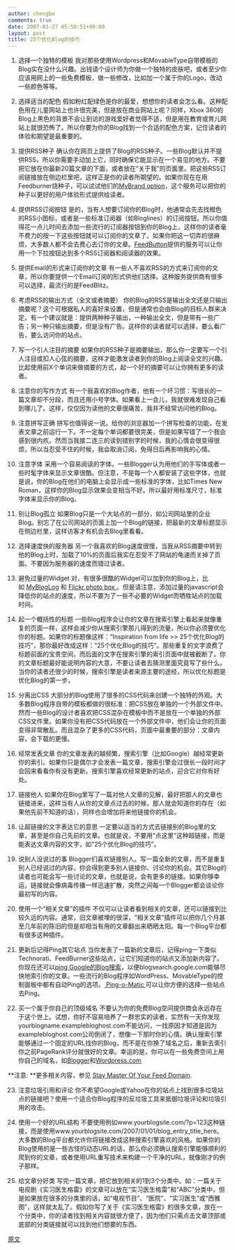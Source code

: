 ```yaml
---
author: chengbo
comments: true
date: 2007-01-27 05:50:51+00:00
layout: post
title: 25个优化Blog的技巧
---
```


1) 选择一个独特的模板
我对那些使用Wordpress和MovableType自带模板的Blog实在没什么兴趣。出钱请个设计师为你做一个独特的皮肤吧，或者至少你应该用网上的一些免费模板，做一些修改，比如加一个属于你的Logo，改动一些颜色等等。

2) 选择适当的配色
假如粉红配绿色是你的最爱，想想你的读者会怎么看。这种配色用在儿童网站上也许很完美，但是放在商业网站上呢？同样，Xbox 360的Blog上黑色的背景不会让到访的游戏爱好者觉得不适，但是用在教育或育儿网站上就很恐怖了。所以你要为你的Blog找到一个合适的配色方案，记住读者的体验和期望是最重要的。

3) 提供RSS种子
确认你在网页上提供了Blog的RSS种子。一些Blog默认并不提供RSS，所以你需要手动加上它，同时确保它能显示在一个易见的地方。不要把它放在你最新20篇文章的下面，或者放在“关于我”的页面里。把这些RSS订阅链接放在侧边栏里吧，这样正是你的读者所期望的。如果你现在在用Feedburner烧种子，可以试试他们的[MyBrand option](http://www.feedburner.com/fb/a/publishers/mybrand;jsessionid=90DFA112C8BFE3762618061519CF877F.fb1)，这个服务可以把你的种子以更好的用户体验形式提供给读者。

4) 提供RSS订阅按钮
是的，当有人想要订阅你的Blog时，他通常会先去找橙色的RSS小图标，或者是一些标准订阅器（如Bloglines）的订阅按钮。所以你值得花一点儿时间去添加一些流行的订阅器按钮到你的Blog上，这样你的读者毫不费力的按一下这些按钮就可以订阅你的文章了。如果你把这一切弄的很麻烦，大多数人都不会去费心去订你的文章。[FeedButton](http://www.feedbutton.com/)提供的服务可以让你用一个下拉按钮达到多个RSS订阅器和阅读器的效果。

5) 提供Email的形式来订阅你的文章
有一些人不喜欢RSS的方式来订阅你的文章，所以你要提供一个Email订阅的形式供他们选择。这种服务提供商有很多可以选择，最流行的是FeedBlitz。

6) 考虑RSS的输出方式（全文或者摘要）
你的Blog的RSS是输出全文还是只输出摘要呢？这个可根据私人的喜好来设置，但是通常也会由Blog的目标人群来决定。有一个建议就是：提供两种种子输出，一种输出全文，但是带有一些广告；另一种只输出摘要，但是没有广告。这样你的读者就可以选择，要么看广告，要么访问你的站点。

7) 写一个引人注目的摘要
如果你的RSS种子是摘要输出，那么你一定要写一个引人注目或扣人心弦的摘要，这样才能激发读者到你的Blog上阅读全文的兴趣。比起使用前X个单词来做摘要的方式，起一个好的摘要可以让你拥有更多的读者。

8) 注意你的写作方式
有一个我喜欢的Blog作者，他有一个坏习惯：写很长的一篇文章却不分段，而且还用小号字体。如果看上一会儿，我就很难发现自己看到哪儿了。这样，仅仅因为读他的文章很痛苦，我并不经常访问他的Blog。

9) 注意拼写正确
拼写也值得说一说。给你的浏览器加一个拼写检查的功能，在发表文章之前运行一下。不一定每个单词都要很完美，但是如果写错了一个我会感到很内疚。然而当我接二连三的读到错别字的时候，我的心情会很变得很烦，所以当忍受不住的时候，我会取消订阅，免得日后再影响我的心情。

10) 注意字体
采用一个容易阅读的字体。一些Blogger认为用他们的手写体或者一些时髦字体来显示文章很酷。但注意，不是每一个人都安装了这些字体，也就是说，你的Blog在他们的电脑上会显示成一些标准的字体，比如Times New Roman，这样你的Blog显示效果会变相当不好。所以最好用标准尺寸，标准字体来显示你的Blog。

11) 别让Blog孤立
如果Blog只是一个大站点的一部分，如公司网站里的企业Blog。别忘了在公司网站的页面上加一个Blog的链接，把最新的文章标题显示在侧边栏里，这样访客才有机会去Blog里看看。

12) 选择速度快的服务器
另一个我喜欢的Blog速度很慢，当我从RSS摘要中转到他的Blog上时，加载了10%的页面后我实在忍受不了网站的龟速而关掉了页面。不要因为服务器的速度而错过读者。

13) 避免过量的Widget
对，有很多很酷的Widget可以加到你的Blog上，比如 [MyBlogLog](http://searchengineland.com/070109-073954.php) 和 [Flickr photo box ](http://daggle.com/060902-051343.html)。但是请注意，添加过量的javascript会降低你的站点的速度，所以不要为了一些不必要的Widget而牺牲站点的加载时间。

14) 起一个概括性的标题
一些Blog程序会让你的文章在搜索引擎上看起来就像重复的页面一样，这样会减少你从搜索引擎那儿得到的流量，所以你必须要优化你的标题。如果你的标题像这样：“Inspiration from life >> 25个优化Blog的技巧”，那你最好改成这样：“25个优化Blog的技巧”。那些重复的文字浪费了标题前面的宝贵空间，而后面的文字在搜索引擎的索引页面中就被截断了。你的文章标题最好能说明内容的大意，不要让读者去猜测里面究竟写了些什么。当你的读者还很少的时候，搜索引擎是读者来源主要的途经，所以优化标题是优化Blog的第一步。

15) 分离出CSS
大部分的Blog使用了很多的CSS代码来创建一个独特的外观。大多数Blog程序自带的模板都做的很标准：把CSS放在单独的一个外部文件中。然而一些Blog的设计者喜欢把CSS混杂在模板中而不是放在一个单独的外部CSS文件里。如果你没有把CSS代码放在一个外部文件中，他们会让你的页面变得非常散乱。而且混杂了更多的CSS代码，页面中最重要的部分：文章内容，会下载的更慢。

16) 经常发表文章
你的文章发表的越频繁，搜索引擎（比如Google）越经常更新你的索引。如果你只是偶尔才会发表一篇文章，搜索引擎会过很长一段时间才会回来看看你有没有更新。搜索引擎喜欢经常更新的站点，迎合它对你有好处。

17) 链接他人
如果你在Blog里写了一篇对他人文章的见解，最好把那人的文章也链接进来，这样当有人从你的文章点过去的时候，那人就会知道你的存在（如果他先前不知道的话），同样也会增加将来他链接你的机会。

18) 让超链接的文字表达它的意思
一定要以适当的方式去链接别的Blog里的文章，甚至是你自己先前的文章。也就是说，不要用“点这里”这种超链接，而是能表达文章内容的文字，如“25个优化Blog的技巧”。

19) 说别人没说过的事
Blogger们喜欢链接别人。写一篇全新的文章，而不是重复别人已经说过的内容，你会得到更多别人链接你、讨论你的机会。其它Blog的读者也可能会写一些讨论的文章，也就是说，会有更多的链接。如果你够幸运，链接就会像病毒传播一样迅速扩散，突然之间每一个Blogger都会谈论你最初写的内容。

20) 使用一个“相关文章”的插件
不仅可以让读者看到相关的文章，还可以链接到比较久远的内容。通常，旧文章被埋的很深，“相关文章”插件可以把你几个月甚至几年前的陈旧的但是却相当有用的文章翻出来晒晒太阳。每一个Blog平台都有很多这种插件。

21) 更新后记得Ping其它站点
当你发表了一篇新的文章后，记得ping一下类似Technorati、FeedBurner这些站点，让它们知道你的站点又添加新内容了。你现在还可以[ping Google的Blog搜索](http://blogsearch.google.com/ping)，以便blogsearch.google.com能够尽快地索引你的文章。一些流行的Blog程序如WordPress、MovableType的控制面板中都有自动Ping的选项。[ Ping-o-Matic ](http://pingomatic.com/)可以让你方便的选择一些站点去Ping。

22) 买一个属于你自己的顶级域名
不要认为你的免费Blog空间提供商会永远存在于这个世上。试想，你好不容易培养了一群忠实的读者，实然有一天你发现yourblogname.examplebloghost.com不能访问，一找原因才知道是因为examplebloghost.com公司倒闭了，想像一下那时你的心情。确认搜索引擎能够通过一个固定的URL找你的Blog，而不是在你换了域名之后，重新去索引你之前PageRank评分就很好的文章。幸运的是，你可以在一些免费空间上用你自己的域名，如[Blogger](http://buzz.blogger.com/2007/01/blogger-custom-domains.html)和[Wordpress.com](http://wordpress.com/blog/2006/10/24/domain-mapping-registration/)

**注意: **更多相关内容，参见 [Stay Master Of Your Feed Domain](http://searchengineland.com/070110-111256.php).

23) 注意垃圾引用和评论
你不希望Google或Yahoo在你的站点上找到很多垃圾站点的链接吧？使用一个适合你Blog程序的反垃圾工具来抵御垃圾评论和垃圾引用的攻击。

24) 使用一个好的URL结构
不要使用例如www.yourblogsite.com/?p=123这种链接，而是使用www.yourblogsite.com/2007/01/01/blog_entry_title_here。大多数的Blog平台都允许你将链接改成这种搜索引擎喜欢的风格。如果你的Blog使用的是一些古怪的动态URL的话，那么你必须确认搜索引擎能够顺利的爬到你的文章，或者使用URL重写技术来构建一个干净的URL，就像刚才的例子那样。

25) 给文章分好类
写完一篇文章，把它放到相关的1到3个分类中。如：一篇关于电视剧《实习医生格雷》的文章可以放在“实习医生格雷”和“ABC”分类中，但是如果放在很多的分类里的话，如“电视节目”、“医院”、“实习医生”或“西雅图”，这样就太乱了。假如你写了关于《实习医生格雷》的很多文章，放在一个分类中，你的读者找到相关内容就很方便了，因为他们只需点击文章顶部或底部的分类链接就可以找到他们想要的东西。

[原文](http://searchengineland.com/070109-141617.php)
